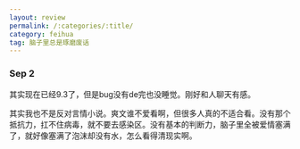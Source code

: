 ```yaml
---
layout: review
permalink: /:categories/:title/
category: feihua
tag: 脑子里总是琢磨废话
---
```


### Sep 2

其实现在已经9.3了，但是bug没有de完也没睡觉。刚好和人聊天有感。

其实我也不是反对言情小说。爽文谁不爱看啊，但很多人真的不适合看。没有那个抵抗力，扛不住病毒，就不要去感染区。没有基本的判断力，脑子里全被爱情塞满了，就好像塞满了泡沫却没有水，怎么看得清现实啊。

<br />


